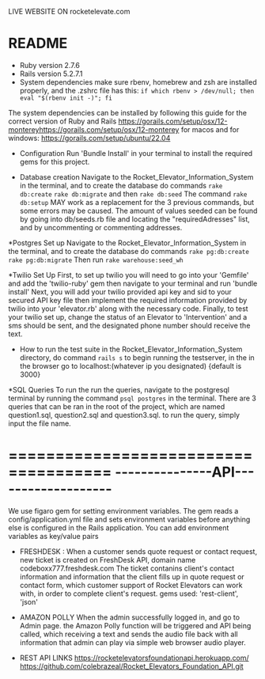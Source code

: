 LIVE WEBSITE ON rocketelevate.com

# README

* Ruby version
2.7.6
* Rails version
5.2.7.1
* System dependencies
make sure rbenv, homebrew and zsh are installed properly, and the .zshrc file has this: ```if which rbenv > /dev/null; then eval "$(rbenv init -)"; fi```


The system dependencies can be installed by following this guide for the correct version of Ruby and Rails https://gorails.com/setup/osx/12-montereyhttps://gorails.com/setup/osx/12-monterey for macos 
and for windows: https://gorails.com/setup/ubuntu/22.04

* Configuration
Run 'Bundle Install' in your terminal to install the required gems for this project.

* Database creation
Navigate to the Rocket_Elevator_Information_System in the terminal, and to create the database do commands ```rake db:create```
```rake db:migrate``` and then ```rake db:seed``` 
The command 
```rake db:setup``` 
MAY work as a replacement for the 3 previous commands, but some errors may be caused.
The amount of values seeded can be found by going into db/seeds.rb file and locating the "requiredAdresses" list, and by uncommenting or commenting addresses.

*Postgres Set up
Navigate to the Rocket_Elevator_Information_System in the terminal, and to create the database do commands 
```rake pg:db:create```
```rake pg:db:migrate```
Then run ```rake warehouse:seed_wh```

*Twilio Set Up
First, to set up twilio you will need to go into your 'Gemfile' and add the 'twilio-ruby' gem
then navigate to your terminal and run 'bundle install'
Next, you will add your twilio provided api key and sid to your secured API key file
then implement the required information provided by twilio into your 'elevator.rb' along with the necessary code.
Finally, to test your twilio set up, change the status of an Elevator to 'Intervention' and a sms should be sent, and the designated phone number should receive the text.

* How to run the test suite
in the Rocket_Elevator_Information_System directory, do command ```rails s``` to begin running the testserver, in the in the browser go to localhost:(whatever ip you designated) {default is 3000}

*SQL Queries
To run the run the queries, navigate to the postgresql terminal by running the command ```psql postgres``` in the terminal.
There are 3 queries that can be ran in the root of the project, which are named question1.sql, question2.sql and question3.sql.
to run the query, simply input the file name.

=====================================
---------------API-------------------
======================================
We use figaro gem for setting environment variables.
The gem reads a config/application.yml file and sets environment variables before anything else is configured in the Rails application.
You can add environment variables as key/value pairs 


* FRESHDESK :
When a customer sends quote request or contact request, new ticket is created on FreshDesk API, domain name codeboxx777.freshdesk.com 
The ticket contanins client's contact information and information that the client fills up in quote request or contact form, which customer support of Rocket Elevators can work with, in order to complete client's request.
gems used: 'rest-client', 'json'

* AMAZON POLLY
 When the admin successfully logged in, and go to Admin page. the Amazon Polly function will be triggered and API being called, which  receiving a text and sends the audio file back with all information that admin can play via simple web browser audio player.
 
 * REST API LINKS
  https://rocketelevatorsfoundationapi.herokuapp.com/
  https://github.com/colebrazeal/Rocket_Elevators_Foundation_API.git
